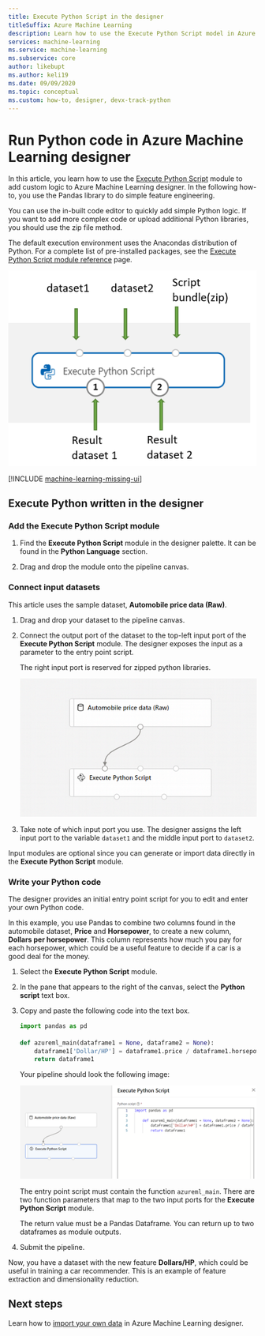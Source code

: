```yaml
---
title: Execute Python Script in the designer
titleSuffix: Azure Machine Learning
description: Learn how to use the Execute Python Script model in Azure Machine Learning designer to run custom operations written in Python.
services: machine-learning
ms.service: machine-learning
ms.subservice: core
author: likebupt
ms.author: keli19
ms.date: 09/09/2020
ms.topic: conceptual
ms.custom: how-to, designer, devx-track-python
---
```


# Run Python code in Azure Machine Learning designer

In this article, you learn how to use the [Execute Python Script](algorithm-module-reference/execute-python-script.md) module to add custom logic to  Azure Machine Learning designer. In the following how-to, you use the Pandas library to do simple feature engineering.

You can use the in-built code editor to quickly add simple Python logic. If you want to add more complex code or upload additional Python libraries, you should use the zip file method.

The default execution environment uses the Anacondas distribution of Python. For a complete list of pre-installed packages, see the [Execute Python Script module reference](algorithm-module-reference/execute-python-script.md) page.

![Execute Python input map](media/how-to-designer-python/execute-python-map.png)

[!INCLUDE [machine-learning-missing-ui](../../includes/machine-learning-missing-ui.md)]

## Execute Python written in the designer

### Add the Execute Python Script module

1. Find the **Execute Python Script** module in the designer palette. It can be found in the **Python Language** section.

1. Drag and drop the module onto the pipeline canvas.

### Connect input datasets

This article uses the sample dataset, **Automobile price data (Raw)**. 

1. Drag and drop your dataset to the pipeline canvas.

1. Connect the output port of the dataset to the top-left input port of the **Execute Python Script** module. The designer exposes the input as a parameter to the entry point script.
    
    The right input port is reserved for zipped python libraries.

    ![Connect datasets](media/how-to-designer-python/connect-dataset.png)
        

1. Take note of which input port you use. The designer assigns the left input port to the variable `dataset1` and the middle input port to `dataset2`. 

Input modules are optional since you can generate or import data directly in the **Execute Python Script** module.

### Write your Python code

The designer provides an initial entry point script for you to edit and enter your own Python code. 

In this example, you use Pandas to combine two columns found in the automobile dataset, **Price** and **Horsepower**, to create a new column, **Dollars per horsepower**. This column represents how much you pay for each horsepower, which could be a useful feature to decide if a car is a good deal for the money. 

1. Select the **Execute Python Script** module.

1. In the pane that appears to the right of the canvas, select the **Python script** text box.

1. Copy and paste the following code into the text box.

    ```python
    import pandas as pd
    
    def azureml_main(dataframe1 = None, dataframe2 = None):
        dataframe1['Dollar/HP'] = dataframe1.price / dataframe1.horsepower
        return dataframe1
    ```
    Your pipeline should look the following image:
    
    ![Execute Python pipeline](media/how-to-designer-python/execute-python-pipeline.png)

    The entry point script must contain the function `azureml_main`. There are two function parameters that map to the two input ports for the **Execute Python Script** module.

    The return value must be a Pandas Dataframe. You can return up to two dataframes as module outputs.
    
1. Submit the pipeline.

Now, you have a dataset with the new feature **Dollars/HP**, which could be useful in training a car recommender. This is an example of feature extraction and dimensionality reduction. 

## Next steps

Learn how to [import your own data](how-to-designer-import-data.md) in Azure Machine Learning designer.
